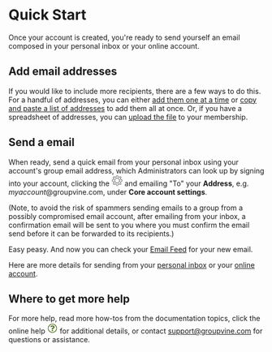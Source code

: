 <span id="gv-quick-start"> </span>
# Quick Start

Once your account is created, you're ready to send yourself an email composed in your personal inbox or your online account. 

## Add email addresses

If you would like to include more recipients, there are a few ways to do this.  For a handful of addresses, you can either [add them one at a time](/2-members/1_3-membersAdd.md?[LINK-QARGS-DOC]#gv-2members-13membersAdd) or [copy and paste a list of addresses](/2-members/1_1-membersAdd.md?[LINK-QARGS-DOC]#gv-2members-11membersAdd) to add them all at once.  Or, if you have a spreadsheet of addresses, you can [upload the file](/2-members/1_2-membersAdd.md?[LINK-QARGS-DOC]#gv-2members-12membersAdd) to your membership.

## Send a email

When ready, send a quick email from your personal inbox using your account's group email address, which Administrators can look up by signing into your account, clicking the <img src="/docimages/transparent-gear-icon.png" height="22"> and emailing "To" your **Address**, e.g. *myaccount*@groupvine.com, under **Core account settings**.  

(Note, to avoid the risk of spammers sending emails to a group from a possibly compromised email account, after emailing from your inbox, a confirmation email will be  sent to you where you must confirm the email send before it can be forwarded to its recipients.)

Easy peasy.  And now you can check your [Email Feed](/4-feed/1-feedIntro.md?[LINK-QARGS-DOC]#gv-4feeed-1feedInto) for your new email.

Here are more details for sending from your [personal inbox](/3-send/2-sendInbox.md?[LINK-QARGS-DOC]#gv-3send-2sendInbox) or your [online account](/3-send/1-sendOnline.md?[LINK-QARGS-DOC]#gv-3send-1sendOnline). 

## Where to get more help

For more help, read more how-tos from the documentation topics, click the online help <img src="/docimages/question-icon.png" height="22"> for additional details, or contact support@groupvine.com for questions or assistance.
